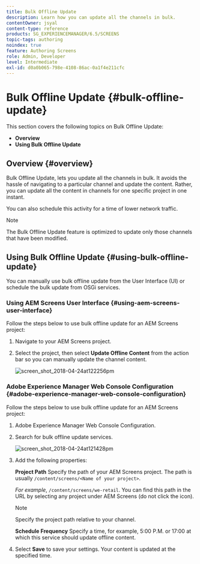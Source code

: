 ```yaml
---
title: Bulk Offline Update
description: Learn how you can update all the channels in bulk.
contentOwner: jsyal
content-type: reference
products: SG_EXPERIENCEMANAGER/6.5/SCREENS
topic-tags: authoring
noindex: true
feature: Authoring Screens
role: Admin, Developer
level: Intermediate
exl-id: d0a0b065-798e-4108-86ac-0a1f4e211cfc
---
```

# Bulk Offline Update {#bulk-offline-update}

This section covers the following topics on Bulk Offline Update:

* **Overview**
* **Using Bulk Offline Update**

<!-- OBSOLETE VERSIONS
>[!CAUTION]
>
>This AEM Screens functionality is only available, if you have installed AEM 6.3 Feature Pack 3 or AEM 6.4 Screens Feature Pack 1.
>
>To get access to this Feature Pack, contact Adobe Support and request access. When you have permissions you can download it from Package Share. -->

## Overview {#overview}

Bulk Offline Update, lets you update all the channels in bulk. It avoids the hassle of navigating to a particular channel and update the content. Rather, you can update all the content in channels for one specific project in one instant.

You can also schedule this activity for a time of lower network traffic.

>[!NOTE]
>
>The Bulk Offline Update feature is optimized to update only those channels that have been modified.

## Using Bulk Offline Update {#using-bulk-offline-update}

You can manually use bulk offline update from the User Interface (UI) or schedule the bulk update from OSGi services.

### Using AEM Screens User Interface {#using-aem-screens-user-interface}

Follow the steps below to use bulk offline update for an AEM Screens project:

1. Navigate to your AEM Screens project.
1. Select the project, then select **Update Offline Content** from the action bar so you can manually update the channel content.

   ![screen_shot_2018-04-24at122256pm](assets/screen_shot_2018-04-24at122256pm.png)

### Adobe Experience Manager Web Console Configuration {#adobe-experience-manager-web-console-configuration}

Follow the steps below to use bulk offline update for an AEM Screens project:

1. Adobe Experience Manager Web Console Configuration.
1. Search for bulk offline update services.

   ![screen_shot_2018-04-24at121428pm](assets/screen_shot_2018-04-24at121428pm.png)

1. Add the following properties:

   **Project Path** Specify the path of your AEM Screens project. The path is usually `/content/screens/<Name of your project>`.

   *For example*, `/content/screens/we-retail`. You can find this path in the URL by selecting any project under AEM Screens (do not click the icon).

   >[!NOTE]
   >
   >Specify the project path relative to your channel.

   **Schedule Frequency** Specify a time, for example, 5:00 P.M. or 17:00 at which this service should update offline content.

1. Select **Save** to save your settings. Your content is updated at the specified time.
